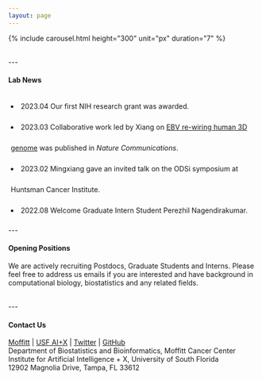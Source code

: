 ```yaml
---
layout: page
---
```


{% include carousel.html height="300" unit="px" duration="7" %}

<br>
---

#### Lab News

<div
style="height:240px;line-height:3em;overflow:scroll;padding:5px;"> 

<li>2023.04 Our first NIH research grant was awarded.</li>
<li>2023.03 Collaborative work led by Xiang on <a
href="https://doi.org/10.1038/s41467-023-37347-6">EBV re-wiring human
3D genome</a> was published in <em>Nature Communications</em>.</li>
<li>2023.02 Mingxiang gave an invited talk on the ODSi symposium at
Huntsman Cancer Institute.</li>
<li>2022.08 Welcome Graduate Intern Student Perezhil
Nagendirakumar.</li>
<li>2022.08 Congratulations to Xiang being promoted to Research
Scientist.</li>
<li>2022.03 Xiang's work on <a
href="https://doi.org/10.1093/nar/gkac141">super enhancer dynamics</a>
	   was published in <em>Nucleic Acids Research</em>.</li>
<li>2021.12 Welcome Data Analyst Yi-Han Tang.</li>
<li>2021.10 Our work on <a
href="https://doi.org/10.1093/nargab/lqab098">ChIP-seq site-specific
variability</a> was published in <em>NAR Genomics and
Bioinformatics</em>.</li>
<li>2020.12 Welcome Postdoc Fellow Xiang Liu.</li>
<li>2020.12 Collaborative work on <a
href="https://doi.org/10.1038/s41467-020-20136-w">enhancer connectome
in PEL cancers</a> was published in <em>Nature Communications</em>.</li>
<li>2020.04 Collaborative work on <a
href="https://doi.org/10.1016/j.molcel.2020.03.025">MYC's roles in EBV
lytic switch</a> was published in <em>Molecular Cell</em>.</li>
<li>2019.06 Collaborative work on  <a
href="https://doi.org/10.1128/JVI.00226-19">gene expression profiles
under EBV infection</a> was published in <em>Journal of Virology</em>.</li>

</div>

<br>
---

#### Opening Positions

We are actively recruiting Postdocs,  Graduate Students and
Interns. Please feel free to address us emails if you are interested
and have background in computational biology, biostatistics 
and any related fields. 

<br>
---

#### Contact Us

<!-- {% include JB/setup %} -->
[Moffitt](https://moffitt.org/research-science/researchers/mingxiang-teng) |
[USF AI+X](https://aix.eng.usf.edu/members.html) |
[Twitter](https://twitter.com/mingxiangteng) |
[GitHub](https://github.com/tenglab)<br>
Department of Biostatistics and Bioinformatics, Moffitt Cancer Center <br>
Institute for Artificial Intelligence + X, University of South Florida <br>
12902 Magnolia Drive, Tampa, FL 33612 <br>
